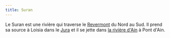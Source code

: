 ```yaml
---
title: Suran
---
```


Le Suran est une rivière qui traverse le [Revermont](/tags/revermont/) du Nord
au Sud. Il prend sa source à Loisia dans le [Jura](/tags/jura/) et il se jette
dans [la rivière d'Ain](/tags/ain/) à Pont d'Ain.
